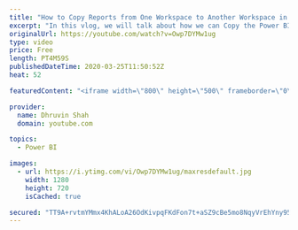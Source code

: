 ```yaml
---
title: "How to Copy Reports from One Workspace to Another Workspace in Power BI?"
excerpt: "In this vlog, we will talk about how we can Copy the Power BI report from One Workspace to Another Workspace in Power BI?  With the new App Workspace experience now you can save the Power BI report as a Copy to the another App Workspace. We will also learn how we can delete the report as well.  If you"
originalUrl: https://youtube.com/watch?v=Owp7DYMw1ug
type: video
price: Free
length: PT4M59S
publishedDateTime: 2020-03-25T11:50:52Z
heat: 52

featuredContent: "<iframe width=\"800\" height=\"500\" frameborder=\"0\" src=\"https://www.youtube.com/embed/Owp7DYMw1ug\" allow=\"accelerometer; autoplay; encrypted-media; gyroscope; picture-in-picture\" allowfullscreen></iframe>"

provider:
  name: Dhruvin Shah
  domain: youtube.com

topics:
  - Power BI

images:
  - url: https://i.ytimg.com/vi/Owp7DYMw1ug/maxresdefault.jpg
    width: 1280
    height: 720
    isCached: true

secured: "TT9A+rvtmYMmx4KhALoA26OdKivpqFKdFon7t+aSZ9cBe5mo8NqyVrEhYny951iJQdbCnMoXPrJ7u0w5RiTkBjGka2zzurNCU06uwiJpn7mqHEzJUmn3CuB0qG6L8C1ek04Ru289elxoqY82YpZGxNdgiFet97Il7n3Ens1qwFFhgeeKY96zB8wM/HvV9kLTYw2VgdsuRxgj1/lvlxpjQMCHeb3RAckRLMkn8BWttyv5SJTefapODyjCCkwdNdkYFzARYMXU/RXQKMCUSJoLqyerV0oGuyMe8fspRZ9ntkZyx4VhLGViGvUfLnJcbKE+FgjG0rVb8mdkzZarfUq1TXmLHeLJnB6g41aG379lphaNLzJ7+VwpIRhn/eoI8/Ptnu63VrBexbnKwqYh3IT5OnlMnpenLzHrcHPV1XE6wCE=;8SN0ahggp1T4ThaNQ1Th4Q=="
---
```


